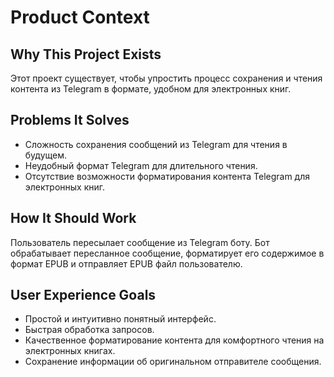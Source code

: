 # Product Context

## Why This Project Exists

Этот проект существует, чтобы упростить процесс сохранения и чтения контента из Telegram в формате, удобном для электронных книг.

## Problems It Solves

*   Сложность сохранения сообщений из Telegram для чтения в будущем.
*   Неудобный формат Telegram для длительного чтения.
*   Отсутствие возможности форматирования контента Telegram для электронных книг.

## How It Should Work

Пользователь пересылает сообщение из Telegram боту. Бот обрабатывает пересланное сообщение, форматирует его содержимое в формат EPUB и отправляет EPUB файл пользователю.

## User Experience Goals

*   Простой и интуитивно понятный интерфейс.
*   Быстрая обработка запросов.
*   Качественное форматирование контента для комфортного чтения на электронных книгах.
*   Сохранение информации об оригинальном отправителе сообщения.
